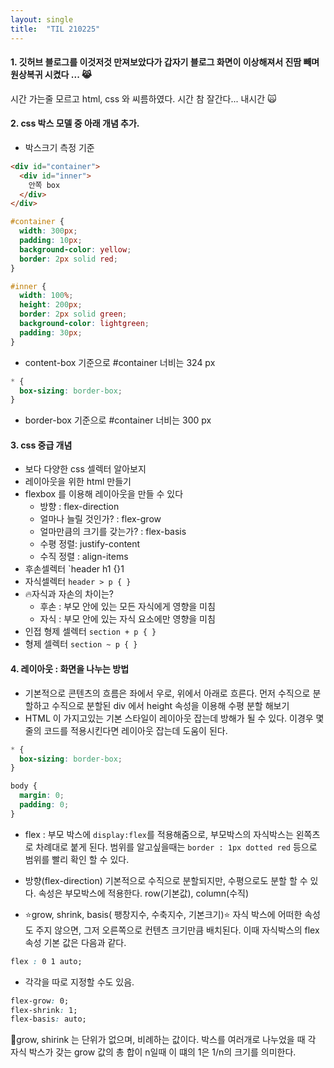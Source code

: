 ```yaml
---
layout: single
title:  "TIL 210225"
---
```



#### 1. 깃허브 블로그를 이것저것 만져보았다가 갑자기 블로그 화면이 이상해져서 진땀 빼며 원상복귀 시켰다 ... 😹
시간 가는줄 모르고 html, css 와 씨름하였다. 시간 참 잘간다... 내시간 🙀

#### 2. css 박스 모델 중 아래 개념 추가.
- 박스크기 측정 기준

```html
<div id="container">
  <div id="inner">
    안쪽 box
  </div>
</div>
```

```css
#container {
  width: 300px;
  padding: 10px;
  background-color: yellow;
  border: 2px solid red;
}

#inner {
  width: 100%;
  height: 200px;
  border: 2px solid green;
  background-color: lightgreen;
  padding: 30px;
}
```
* content-box 기준으로 #container 너비는 324 px


```css
* {
  box-sizing: border-box;
}
```
* border-box 기준으로 #container 너비는 300 px 

#### 3. css 중급 개념
 - 보다 다양한 css 셀렉터 알아보지
 - 레이아웃을 위한 html 만들기
 - flexbox 를 이용해 레이아웃을 만들 수 있다
   * 방향 : flex-direction
   * 얼마나 늘릴 것인가? : flex-grow
   * 얼마만큼의 크기를 갖는가? : flex-basis
   * 수평 정렬: justify-content
   * 수직 정렬 : align-items
- 후손셀렉터 `header h1 {}1
- 자식셀렉터 `header > p { }`
- 🔥자식과 자손의 차이는?
  * 후손 : 부모 안에 있는 모든 자식에게 영향을 미침
  * 자식 : 부모 안에 있는 자식 요소에만 영향을 미침
- 인접 형제 셀렉터 `section + p { }`
- 형제 셀렉터 `section ~ p { }`

#### 4. 레이아웃 : 화면을 나누는 방법
- 기본적으로 콘텐츠의 흐름은 좌에서 우로, 위에서 아래로 흐른다. 먼저 수직으로 분할하고 
수직으로 분할된 div 에서 height 속성을 이용해 수평 분할 해보기
- HTML 이 가지고있는 기본 스타일이 레이아웃 잡는데 방해가 될 수 있다. 
이경우 몇 줄의 코드를 적용시킨다면 레이아웃 잡는데 도움이 된다.

```css
* {
  box-sizing: border-box;
}

body {
  margin: 0;
  padding: 0;
}
```

- flex : 부모 박스에 `display:flex`를 적용해줌으로, 
부모박스의 자식박스는 왼쪽츠로 차례대로 붙게 된다.
범위를 알고싶을때는 `border : 1px dotted red` 등으로 범위를 
빨리 확인 할 수 있다.

- 방향(flex-direction)
기본적으로 수직으로 분할되지만, 수평으로도 분할 할 수 있다. 속성은 부모박스에 적용한다.
row(기본값), column(수직)

- ⭐️grow, shrink, basis( 팽창지수, 수축지수, 기본크기)⭐️
자식 박스에 어떠한 속성도 주지 않으면, 그저 오른쪽으로 컨텐츠 크기만큼 배치된다.
이때 자식박스의 flex 속성 기본 값은 다음과 같다.

```css
flex : 0 1 auto;
```

* 각각을 따로 지정할 수도 있음.

```css
flex-grow: 0;
flex-shrink: 1;
flex-basis: auto;
```

🧐grow, shirink 는 단위가 없으며, 비례하는 값이다.
박스를 여러개로 나누었을 때 각 자식 박스가 갖는 grow 값의 총 합이 n일때
이 떄의 1은 1/n의 크기를 의미한다.


